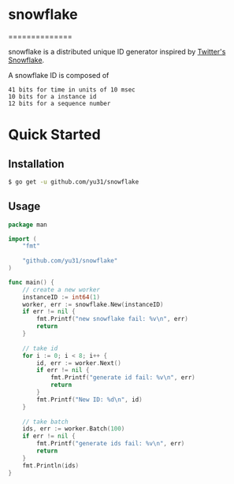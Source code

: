 # snowflake
==============  

snowflake is a distributed unique ID generator inspired by [Twitter's Snowflake](https://blog.twitter.com/2010/announcing-snowflake).

A snowflake ID is composed of

    41 bits for time in units of 10 msec
    10 bits for a instance id
    12 bits for a sequence number
    
# Quick Started

## Installation

```bash
$ go get -u github.com/yu31/snowflake
```

## Usage
```go
package man

import (
	"fmt"
	
	"github.com/yu31/snowflake"
)

func main() {
    // create a new worker
    instanceID := int64(1)
    worker, err := snowflake.New(instanceID)
    if err != nil {
        fmt.Printf("new snowflake fail: %v\n", err)
        return
    }
    
    // take id
    for i := 0; i < 8; i++ {
        id, err := worker.Next()
        if err != nil {
            fmt.Printf("generate id fail: %v\n", err)
            return
        }
        fmt.Printf("New ID: %d\n", id)
    }
	
    // take batch
    ids, err := worker.Batch(100)
    if err != nil {
        fmt.Printf("generate ids fail: %v\n", err)
        return
    }
    fmt.Println(ids)
}
```
